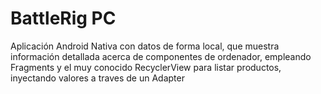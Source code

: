 # BattleRig PC
Aplicación Android Nativa con datos de forma local, que muestra información detallada acerca de componentes de ordenador, empleando Fragments y el muy conocido RecyclerView para listar productos, inyectando valores a traves de un Adapter
